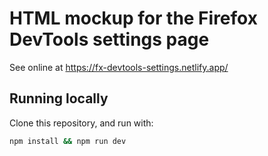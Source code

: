# HTML mockup for the Firefox DevTools settings page

See online at https://fx-devtools-settings.netlify.app/

## Running locally

Clone this repository, and run with:

```sh
npm install && npm run dev
```
